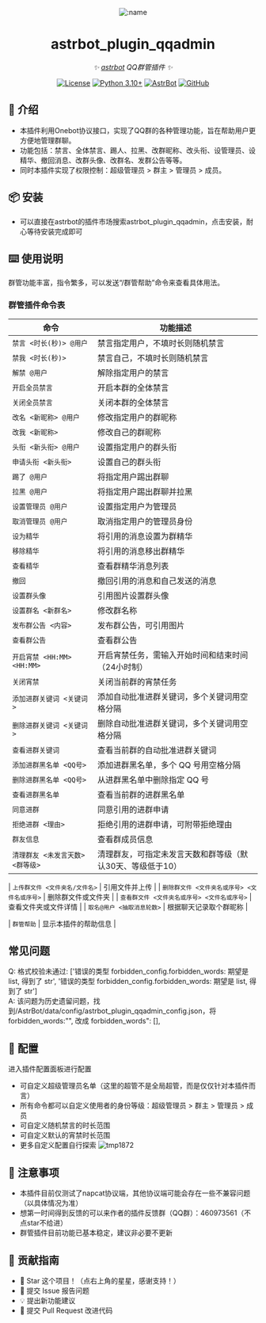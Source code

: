 
<div align="center">

![:name](https://count.getloli.com/@astrbot_plugin_QQAdmin?name=astrbot_plugin_QQAdmin&theme=minecraft&padding=6&offset=0&align=top&scale=1&pixelated=1&darkmode=auto)

# astrbot_plugin_qqadmin

_✨ [astrbot](https://github.com/AstrBotDevs/AstrBot) QQ群管插件 ✨_  

[![License](https://img.shields.io/badge/License-MIT-green.svg)](https://opensource.org/licenses/MIT)
[![Python 3.10+](https://img.shields.io/badge/Python-3.10%2B-blue.svg)](https://www.python.org/)
[![AstrBot](https://img.shields.io/badge/AstrBot-3.4%2B-orange.svg)](https://github.com/Soulter/AstrBot)
[![GitHub](https://img.shields.io/badge/作者-Zhalslar-blue)](https://github.com/Zhalslar)

</div>

## 🤝 介绍

- 本插件利用Onebot协议接口，实现了QQ群的各种管理功能，旨在帮助用户更方便地管理群聊。  
- 功能包括：禁言、全体禁言、踢人、拉黑、改群昵称、改头衔、设管理员、设精华、撤回消息、改群头像、改群名、发群公告等等。
- 同时本插件实现了权限控制：超级管理员 > 群主 > 管理员 > 成员。

## 📦 安装

- 可以直接在astrbot的插件市场搜索astrbot_plugin_qqadmin，点击安装，耐心等待安装完成即可  

## ⌨️ 使用说明

群管功能丰富，指令繁多，可以发送“/群管帮助”命令来查看具体用法。

### 群管插件命令表

| 命令 | 功能描述 |
|------|----------|
| `禁言 <时长(秒)> @用户` | 禁言指定用户，不填时长则随机禁言 |
| `禁我 <时长(秒)>` | 禁言自己，不填时长则随机禁言 |
| `解禁 @用户` | 解除指定用户的禁言 |
| `开启全员禁言` | 开启本群的全体禁言 |
| `关闭全员禁言` | 关闭本群的全体禁言 |
| `改名 <新昵称> @用户` | 修改指定用户的群昵称 |
| `改我 <新昵称>` | 修改自己的群昵称 |
| `头衔 <新头衔> @用户` | 设置指定用户的群头衔 |
| `申请头衔 <新头衔>` | 设置自己的群头衔 |
| `踢了 @用户` | 将指定用户踢出群聊 |
| `拉黑 @用户` | 将指定用户踢出群聊并拉黑 |
| `设置管理员 @用户` | 设置指定用户为管理员 |
| `取消管理员 @用户` | 取消指定用户的管理员身份 |
| `设为精华` | 将引用的消息设置为群精华 |
| `移除精华` | 将引用的消息移出群精华 |
| `查看精华` | 查看群精华消息列表 |
| `撤回` | 撤回引用的消息和自己发送的消息 |
| `设置群头像` | 引用图片设置群头像 |
| `设置群名 <新群名>` | 修改群名称 |
| `发布群公告 <内容>` | 发布群公告，可引用图片 |
| `查看群公告` | 查看群公告 |
| `开启宵禁 <HH:MM> <HH:MM>` | 开启宵禁任务，需输入开始时间和结束时间（24小时制） |
| `关闭宵禁` | 关闭当前群的宵禁任务 |
| `添加进群关键词 <关键词>` | 添加自动批准进群关键词，多个关键词用空格分隔 |
| `删除进群关键词 <关键词>` | 删除自动批准进群关键词，多个关键词用空格分隔 |
| `查看进群关键词` | 查看当前群的自动批准进群关键词 |
| `添加进群黑名单 <QQ号>` | 添加进群黑名单，多个 QQ 号用空格分隔 |
| `删除进群黑名单 <QQ号>` | 从进群黑名单中删除指定 QQ 号 |
| `查看进群黑名单` | 查看当前群的进群黑名单 |
| `同意进群` | 同意引用的进群申请 |
| `拒绝进群 <理由>` | 拒绝引用的进群申请，可附带拒绝理由 |
| `群友信息` | 查看群成员信息 |
| `清理群友 <未发言天数> <群等级>` | 清理群友，可指定未发言天数和群等级（默认30天、等级低于10） |

| `上传群文件 <文件夹名/文件名>` | 引用文件并上传 |
| `删除群文件 <文件夹名或序号> <文件名或序号>` | 删除群文件或文件夹 |
| `查看群文件 <文件夹名或序号> <文件名或序号>` | 查看文件夹或文件详情 |
| `取名@用户 <抽取消息轮数>` | 根据聊天记录取个群昵称 |

| `群管帮助` | 显示本插件的帮助信息 |

## 常见问题

Q: 格式校验未通过: ['错误的类型 forbidden_config.forbidden_words: 期望是 list, 得到了 str', '错误的类型 forbidden_config.forbidden_words: 期望是 list, 得到了 str']  
A: 该问题为历史遗留问题，找到/AstrBot/data/config/astrbot_plugin_qqadmin_config.json，将 forbidden_words:"", 改成 forbidden_words": [],

## 🤝 配置

进入插件配置面板进行配置

- 可自定义超级管理员名单（这里的超管不是全局超管，而是仅仅针对本插件而言）
- 所有命令都可以自定义使用者的身份等级：超级管理员 > 群主 > 管理员 > 成员
- 可自定义随机禁言的时长范围
- 可自定义默认的宵禁时长范围
- 更多自定义配置自行探索
![tmp1872](https://github.com/user-attachments/assets/39eb983d-7eb0-4df7-a8b7-1f5fb8f7eef0)

## 📌 注意事项

- 本插件目前仅测试了napcat协议端，其他协议端可能会存在一些不兼容问题（以具体情况为准）
- 想第一时间得到反馈的可以来作者的插件反馈群（QQ群）：460973561（不点star不给进）
- 群管插件目前功能已基本稳定，建议非必要不更新

## 👥 贡献指南

- 🌟 Star 这个项目！（点右上角的星星，感谢支持！）
- 🐛 提交 Issue 报告问题
- 💡 提出新功能建议
- 🔧 提交 Pull Request 改进代码
